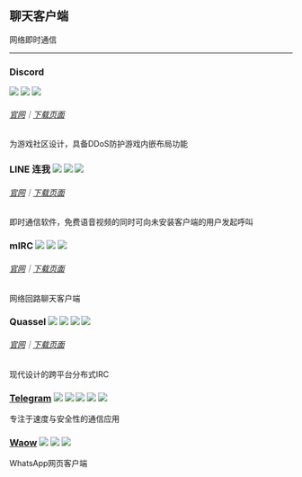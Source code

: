 ## 聊天客户端

网络即时通信

---

### Discord ![](/assets/图片2.png) ![](/assets/earth-globe.png) ![](/assets/multi_platform.png)

###### [官网](https://discordapp.com/)｜[下载页面](https://discordapp.com/download)

为游戏社区设计，具备DDoS防护游戏内嵌布局功能

### LINE 连我 ![](/assets/图片2.png) ![](/assets/earth-globe.png) ![](/assets/multi_platform.png)

###### [官网](https://line.me/zh-hans/)｜[下载页面](https://line.me/zh-hans/download)

即时通信软件，免费语音视频的同时可向未安装客户端的用户发起呼叫

### mIRC ![](/assets/图片2.png) ![](/assets/earth-globe.png) ![](/assets/multi_platform.png)

###### [官网](http://www.mirc.com/)｜[下载页面](http://www.mirc.com/get.html)

网络回路聊天客户端

### Quassel ![](/assets/图片2.png) ![](/assets/open-source-icon.png) ![](/assets/earth-globe.png) ![](/assets/multi_platform.png)

###### [官网](http://quassel-irc.org/)｜[下载页面](http://quassel-irc.org/downloads)

现代设计的跨平台分布式IRC

### [Telegram](https://desktop.telegram.org/) ![](/assets/图片2.png) ![](/assets/open-source-icon.png) ![](/assets/earth-globe.png) ![](/assets/usb.png) ![](/assets/multi_platform.png)

专注于速度与安全性的通信应用

### [Waow](http://dedg3.com/wao/) ![](/assets/图片2.png) ![](/assets/earth-globe.png) ![](/assets/usb.png)

WhatsApp网页客户端

